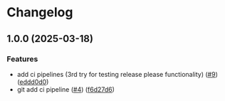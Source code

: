 # Changelog

## 1.0.0 (2025-03-18)


### Features

* add ci pipelines (3rd try for testing release please functionality) ([#9](https://github.com/fthilov/devops-lecture-project/issues/9)) ([eddd0d0](https://github.com/fthilov/devops-lecture-project/commit/eddd0d078d86866e457ac0feda457d4e56204c70))
* git add ci pipeline ([#4](https://github.com/fthilov/devops-lecture-project/issues/4)) ([f6d27d6](https://github.com/fthilov/devops-lecture-project/commit/f6d27d642ef076f59df5c4c37eaf2faa6f63c4d1))
